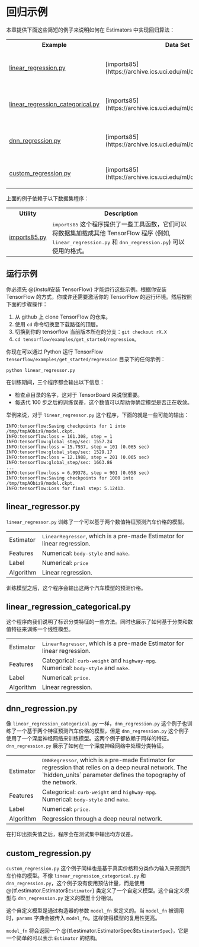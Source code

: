 # 回归示例

本章提供下面这些简短的例子来说明如何在 Estimators 中实现回归算法：

<table>
  <tr> <th>Example</th> <th>Data Set</th> <th>Demonstrates How To...</th></tr>

  <tr>
    <td><a href="https://www.tensorflow.org/code/tensorflow/examples/get_started/regression/linear_regression.py">linear_regression.py</a></td>
    <td>[imports85](https://archive.ics.uci.edu/ml/datasets/automobile)</td>
    <td>使用 @{tf.estimator.LinearRegressor} Estimator 基于数值数据来训练一个回归模型。</td>
  </tr>

  <tr>
    <td><a href="https://www.tensorflow.org/code/tensorflow/examples/get_started/regression/linear_regression_categorical.py">linear_regression_categorical.py</a></td>
    <td>[imports85](https://archive.ics.uci.edu/ml/datasets/automobile)</td>
    <td>使用 @{tf.estimator.LinearRegressor} Estimator 基于分类数据来训练一个回归模型。</td>
  </tr>

  <tr>
    <td><a href="https://www.tensorflow.org/code/tensorflow/examples/get_started/regression/dnn_regression.py">dnn_regression.py</a></td>
    <td>[imports85](https://archive.ics.uci.edu/ml/datasets/automobile)</td>
    <td>使用 @{tf.estimator.DNNRegressor} Estimator 基于离散数据和深度神经网络来训练一个回归模型。</td>
  </tr>

  <tr>
    <td><a href="https://www.tensorflow.org/code/tensorflow/examples/get_started/regression/custom_regression.py">custom_regression.py</a></td>
    <td>[imports85](https://archive.ics.uci.edu/ml/datasets/automobile)</td>
    <td>使用 @{tf.estimator.Estimator} 来训练一个自定义 dnn 回归模型。</td>
  </tr>

</table>

上面的例子依赖于以下数据集程序：

<table>
  <tr> <th>Utility</th> <th>Description</th></tr>

  <tr>
    <td><a href="../../examples/get_started/regression/imports85.py">imports85.py</a></td>
    <td><tt>imports85</tt> 这个程序提供了一些工具函数，它们可以将数据集加载成其他 TensorFlow 程序 (例如, <tt>linear_regression.py</tt> 和 <tt>dnn_regression.py</tt>) 可以使用的格式。</td>
  </tr>


</table>


<!--
## Linear regression concepts
## 线性回归概念

If you are new to machine learning and want to learn about regression,
watch the following video:
如果你是机器学习的新人并且还想多了解关于回归的知识的话，可以观看下面的视频：

(todo:jbgordon) Video introduction goes here.
-->

<!--
[When MLCC becomes available externally, add links to the relevant MLCC units.]
-->


<a name="running"></a>
## 运行示例

你必须先 @{$install$安装 TensorFlow} 才能运行这些示例。根据你安装 TensorFlow 的方式，你或许还需要激活你的 TensorFlow 的运行环境。然后按照下面的步骤操作：

1. 从 github 上 clone TensorFlow 的仓库。
2. 使用 `cd` 命令切换至下载路径的顶层。
3. 切换到你的 tensorflow 当前版本所在的分支：`git checkout rX.X`
4. `cd tensorflow/examples/get_started/regression`。

你现在可以通过 Python 运行 TensorFlow  `tensorflow/examples/get_started/regression` 目录下的任何示例：

```bsh
python linear_regressor.py
```

在训练期间，三个程序都会输出以下信息：

* 检查点目录的名字，这对于 TensorBoard 来说很重要。
* 每迭代 100 步之后的训练误差，这个数值可以帮助你确定模型是否正在收敛。

举例来说，对于 `linear_regressor.py` 这个程序，下面的就是一些可能的输出：

```bsh
INFO:tensorflow:Saving checkpoints for 1 into /tmp/tmpAObiz9/model.ckpt.
INFO:tensorflow:loss = 161.308, step = 1
INFO:tensorflow:global_step/sec: 1557.24
INFO:tensorflow:loss = 15.7937, step = 101 (0.065 sec)
INFO:tensorflow:global_step/sec: 1529.17
INFO:tensorflow:loss = 12.1988, step = 201 (0.065 sec)
INFO:tensorflow:global_step/sec: 1663.86
...
INFO:tensorflow:loss = 6.99378, step = 901 (0.058 sec)
INFO:tensorflow:Saving checkpoints for 1000 into /tmp/tmpAObiz9/model.ckpt.
INFO:tensorflow:Loss for final step: 5.12413.
```


<a name="basic"></a>
## linear_regressor.py

`linear_regressor.py` 训练了一个可以基于两个数值特征预测汽车价格的模型。

<table>
  <tr>
    <td>Estimator</td>
    <td><tt>LinearRegressor</tt>, which is a pre-made Estimator for linear
        regression.</td>
  </tr>

  <tr>
    <td>Features</td>
    <td>Numerical: <tt>body-style</tt> and <tt>make</tt>.</td>
  </tr>

  <tr>
    <td>Label</td>
    <td>Numerical: <tt>price</tt>
  </tr>

  <tr>
    <td>Algorithm</td>
    <td>Linear regression.</td>
  </tr>
</table>

训练模型之后，这个程序会输出这两个汽车模型的预测价格。


<a name="categorical"></a>
## linear_regression_categorical.py

这个程序向我们说明了标识分类特征的一些方法。同时也展示了如何基于分类和数值特征来训练一个线性模型。

<table>
  <tr>
    <td>Estimator</td>
    <td><tt>LinearRegressor</tt>, which is a pre-made Estimator for linear
        regression. </td>
  </tr>

  <tr>
    <td>Features</td>
    <td>Categorical: <tt>curb-weight</tt> and <tt>highway-mpg</tt>.<br/>
        Numerical: <tt>body-style</tt> and <tt>make</tt>.</td>
  </tr>

  <tr>
    <td>Label</td>
    <td>Numerical: <tt>price</tt>.</td>
  </tr>

  <tr>
    <td>Algorithm</td>
    <td>Linear regression.</td>
  </tr>
</table>


<a name="dnn"></a>
## dnn_regression.py

像 `linear_regression_categorical.py` 一样，`dnn_regression.py` 这个例子也训练了一个基于两个特征预测汽车价格的模型，但是 `dnn_regression.py` 这个例子使用了一个深度神经网络来训练模型。这两个例子都依赖于同样的特征。`dnn_regression.py` 展示了如何在一个深度神经网络中处理分类特征。

<table>
  <tr>
    <td>Estimator</td>
    <td><tt>DNNRegressor</tt>, which is a pre-made Estimator for
        regression that relies on a deep neural network.  The
        `hidden_units` parameter defines the topography of the network.</td>
  </tr>

  <tr>
    <td>Features</td>
    <td>Categorical: <tt>curb-weight</tt> and <tt>highway-mpg</tt>.<br/>
        Numerical: <tt>body-style</tt> and <tt>make</tt>.</td>
  </tr>

  <tr>
    <td>Label</td>
    <td>Numerical: <tt>price</tt>.</td>
  </tr>

  <tr>
    <td>Algorithm</td>
    <td>Regression through a deep neural network.</td>
  </tr>
</table>

在打印出损失值之后，程序会在测试集中输出均方误差。


<a name="dnn"></a>
## custom_regression.py

`custom_regression.py` 这个例子同样也是基于真实价格和分类作为输入来预测汽车价格的模型。不像 `linear_regression_categorical.py` 和 `dnn_regression.py`，这个例子没有使用预估计量，而是使用 @{tf.estimator.Estimator$`Estimator`} 类定义了一个自定义模型。这个自定义模型与 `dnn_regression.py` 定义的模型十分相似。

这个自定义模型是通过构造器的参数 `model_fn` 来定义的。当 `model_fn` 被调用时，`params` 字典会被传入 `model_fn`，这样使得模型的复用性更高。

`model_fn` 将会返回一个 @{tf.estimator.EstimatorSpec$`EstimatorSpec`}，它是一个简单的可以表示 `Estimator` 的结构。
